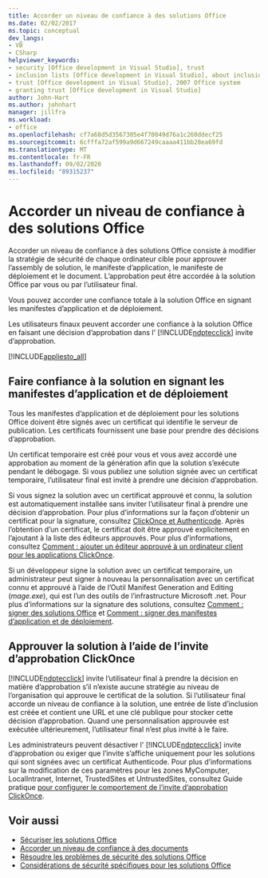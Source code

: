 ```yaml
---
title: Accorder un niveau de confiance à des solutions Office
ms.date: 02/02/2017
ms.topic: conceptual
dev_langs:
- VB
- CSharp
helpviewer_keywords:
- security [Office development in Visual Studio], trust
- inclusion lists [Office development in Visual Studio], about inclusion lists
- trust [Office development in Visual Studio], 2007 Office system
- granting trust [Office development in Visual Studio]
author: John-Hart
ms.author: johnhart
manager: jillfra
ms.workload:
- office
ms.openlocfilehash: cf7a68d5d3567305e4f70049d76a1c260ddecf25
ms.sourcegitcommit: 6cfffa72af599a9d667249caaaa411bb28ea69fd
ms.translationtype: MT
ms.contentlocale: fr-FR
ms.lasthandoff: 09/02/2020
ms.locfileid: "89315237"
---
```

# <a name="grant-trust-to-office-solutions"></a>Accorder un niveau de confiance à des solutions Office
  Accorder un niveau de confiance à des solutions Office consiste à modifier la stratégie de sécurité de chaque ordinateur cible pour approuver l’assembly de solution, le manifeste d’application, le manifeste de déploiement et le document. L’approbation peut être accordée à la solution Office par vous ou par l’utilisateur final.

 Vous pouvez accorder une confiance totale à la solution Office en signant les manifestes d’application et de déploiement.

 Les utilisateurs finaux peuvent accorder une confiance à la solution Office en faisant une décision d’approbation dans l' [!INCLUDE[ndptecclick](../vsto/includes/ndptecclick-md.md)] invite d’approbation.

 [!INCLUDE[appliesto_all](../vsto/includes/appliesto-all-md.md)]

## <a name="trust-the-solution-by-signing-the-application-and-deployment-manifests"></a><a name="Signing"></a> Faire confiance à la solution en signant les manifestes d’application et de déploiement
 Tous les manifestes d’application et de déploiement pour les solutions Office doivent être signés avec un certificat qui identifie le serveur de publication. Les certificats fournissent une base pour prendre des décisions d’approbation.

 Un certificat temporaire est créé pour vous et vous avez accordé une approbation au moment de la génération afin que la solution s’exécute pendant le débogage. Si vous publiez une solution signée avec un certificat temporaire, l’utilisateur final est invité à prendre une décision d’approbation.

 Si vous signez la solution avec un certificat approuvé et connu, la solution est automatiquement installée sans inviter l’utilisateur final à prendre une décision d’approbation. Pour plus d’informations sur la façon d’obtenir un certificat pour la signature, consultez [ClickOnce et Authenticode](../deployment/clickonce-and-authenticode.md). Après l’obtention d’un certificat, le certificat doit être approuvé explicitement en l’ajoutant à la liste des éditeurs approuvés. Pour plus d’informations, consultez [Comment : ajouter un éditeur approuvé à un ordinateur client pour les applications ClickOnce](../deployment/how-to-add-a-trusted-publisher-to-a-client-computer-for-clickonce-applications.md).

 Si un développeur signe la solution avec un certificat temporaire, un administrateur peut signer à nouveau la personnalisation avec un certificat connu et approuvé à l’aide de l’Outil Manifest Generation and Editing (*mage.exe*), qui est l’un des outils de l’infrastructure Microsoft .net. Pour plus d’informations sur la signature des solutions, consultez [Comment : signer des solutions Office](../vsto/how-to-sign-office-solutions.md) et [Comment : signer des manifestes d’application et de déploiement](../ide/how-to-sign-application-and-deployment-manifests.md).

## <a name="trust-the-solution-by-using-the-clickonce-trust-prompt"></a><a name="TrustPrompt"></a>Approuver la solution à l’aide de l’invite d’approbation ClickOnce
 [!INCLUDE[ndptecclick](../vsto/includes/ndptecclick-md.md)] invite l’utilisateur final à prendre la décision en matière d’approbation s’il n’existe aucune stratégie au niveau de l’organisation qui approuve le certificat de la solution. Si l’utilisateur final accorde un niveau de confiance à la solution, une entrée de liste d’inclusion est créée et contient une URL et une clé publique pour stocker cette décision d’approbation. Quand une personnalisation approuvée est exécutée ultérieurement, l’utilisateur final n’est plus invité à le faire.

 Les administrateurs peuvent désactiver l' [!INCLUDE[ndptecclick](../vsto/includes/ndptecclick-md.md)] invite d’approbation ou exiger que l’invite s’affiche uniquement pour les solutions qui sont signées avec un certificat Authenticode. Pour plus d’informations sur la modification de ces paramètres pour les zones MyComputer, LocalIntranet, Internet, TrustedSites et UntrustedSites, consultez Guide pratique [pour configurer le comportement de l’invite d’approbation ClickOnce](../deployment/how-to-configure-the-clickonce-trust-prompt-behavior.md).

## <a name="see-also"></a>Voir aussi

- [Sécuriser les solutions Office](../vsto/securing-office-solutions.md)
- [Accorder un niveau de confiance à des documents](../vsto/granting-trust-to-documents.md)
- [Résoudre les problèmes de sécurité des solutions Office](../vsto/troubleshooting-office-solution-security.md)
- [Considérations de sécurité spécifiques pour les solutions Office](../vsto/specific-security-considerations-for-office-solutions.md)